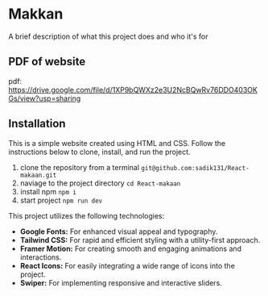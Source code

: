 
# Makkan


A brief description of what this project does and who it's for


## PDF of website

pdf: https://drive.google.com/file/d/1XP9bQWXz2e3U2NcBQwRv76DDO403OKGs/view?usp=sharing
## Installation

This is a simple website created using HTML and CSS. Follow the instructions below to clone, install, and run the project.

 1. clone the repository from a terminal `git@github.com:sadik131/React-makaan.git`
 2. naviage to the project directory  `cd React-makaan`
 3. install npm `npm i`
 4. start project `npm run dev`


This project utilizes the following technologies:

* **Google Fonts:** For enhanced visual appeal and typography.
* **Tailwind CSS:** For rapid and efficient styling with a utility-first approach.
* **Framer Motion:** For creating smooth and engaging animations and interactions.
* **React Icons:** For easily integrating a wide range of icons into the project.
* **Swiper:** For implementing responsive and interactive sliders.